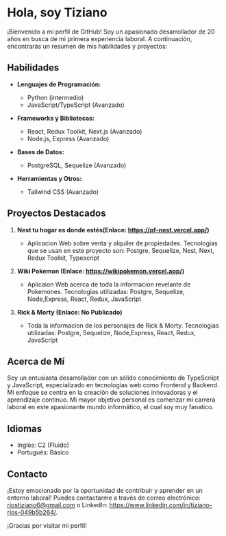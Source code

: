 # Hola, soy Tiziano

¡Bienvenido a mi perfil de GitHub! Soy un apasionado desarrollador de 20 años en busca de mi primera experiencia laboral. A continuación, encontrarás un resumen de mis habilidades y proyectos:

## Habilidades

- **Lenguajes de Programación:**
  - Python (intermedio)
  - JavaScript/TypeScript (Avanzado)
  
- **Frameworks y Bibliotecas:**
  - React, Redux Toolkit, Next.js (Avanzado)
  - Node.js, Express (Avanzado)
  
- **Bases de Datos:**
  - PostgreSQL, Sequelize (Avanzado)
  
- **Herramientas y Otros:**
  - Tailwind CSS (Avanzado)

## Proyectos Destacados

1. **Nest tu hogar es donde estés(Enlace: https://pf-nest.vercel.app/)**
   - Aplicacion Web sobre venta y alquiler de propiedades. Tecnologias que se usan en este proyecto son: Postgre, Sequelize, Nest, Next, Redux Toolkit, Typescript

2. **Wiki Pokemon (Enlace: https://wikipokemon.vercel.app/)**
   - Aplicaion Web acerca de toda la informacion revelante de Pokemones. Tecnologias utilizadas: Postgre, Sequelize, Node,Express, React, Redux, JavaScript

3. **Rick & Morty (Enlace: No Publicado)**
   - Toda la informacion de los personajes de Rick & Morty. Tecnologias utilizadas: Postgre, Sequelize, Node,Express, React, Redux, JavaScript

## Acerca de Mí

Soy un entusiasta desarrollador con un sólido conocimiento de TypeScriipt y JavaScript, especializado en tecnologías web como Frontend y Backend. Mi enfoque se centra en la creación de soluciones innovadoras y el aprendizaje continuo. Mi mayor objetivo personal es comenzar mi carrera laboral en este apasionante mundo informático, el cual soy muy fanatico.

## Idiomas

- Inglés: C2 (Fluido)
- Portugués: Básico

## Contacto

¡Estoy emocionado por la oportunidad de contribuir y aprender en un entorno laboral! Puedes contactarme a través de correo electrónico: riostiziano6@gmail.com o LinkedIn: https://www.linkedin.com/in/tiziano-rios-049b5b264/.

¡Gracias por visitar mi perfil!
